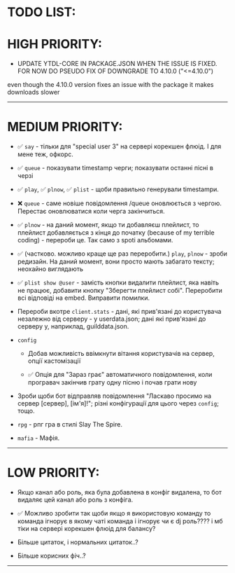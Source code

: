 # TODO LIST:

# HIGH PRIORITY:

+ UPDATE YTDL-CORE IN PACKAGE.JSON WHEN THE ISSUE IS FIXED. FOR NOW DO PSEUDO FIX OF DOWNGRADE TO 4.10.0 ("<=4.10.0")

even though the 4.10.0 version fixes an issue with the package it makes downloads slower

----------------------------------

# MEDIUM PRIORITY:

+ ✅ `say` - тільки для "special user 3" на сервері корекшен флюід. І для мене теж, офкорс.

+ ✅ `queue` - показувати timestamp черги; показувати останні пісні в черзі 

+ ✅ `play`, ✅ `plnow`, ✅ `plist` - щоби правильно генерували timestampи.

+ ❌ `queue` - саме новіше повідомлення /queue оновлюється з чергою. Перестає оновлюватися коли черга закінчиться.

+ ✅ `plnow` - на даний момент, якщо ти добавляєш плейлист, то плейлист добавляється з кінця до початку (because of my terrible coding) - перероби це. Так само з spoti альбомами.

+ ✅ (частково. можливо краще ще раз переробити.) `play`, `plnow` - зроби редизайн. На даний момент, вони просто мають забагато тексту; неохайно виглядають

+ ✅ `plist show @user` - замість кнопки видалити плейлист, яка навіть не працює, добавити кнопку "Зберегти плейлист собі". Переробити всі відповіді на embed. Виправити помилки.

+ Перероби вкотре `client.stats` - дані, які прив'язані до користувача незалежно від серверу - у userdata.json; дані які прив'язані до серверу у, наприклад, guilddata.json.

+ `config` 

    + Добав можливість ввімкнути вітання користувачів на сервер, опції кастомізації

    + ✅ Опція для "Зараз грає" автоматичного повідомлення, коли програвач закінчив грату одну пісню і почав грати нову

+ Зроби щоби бот відправляв повідомлення "Ласкаво просимо на сервер [сервер], [ім'я]!"; різні конфігурації для цього через `config`; тощо.

+ `rpg` - рпг гра в стилі Slay The Spire.

+ `mafia` - Мафія.

----------------------------------

# LOW PRIORITY:

+ Якщо канал або роль, яка була добавлена в конфіг видалена, то бот видаляє цей канал або роль з конфіга.

+ ✅ Можливо зробити так щоби якщо я використовую команду то команда ігнорує в якому чаті команда і ігнорує чи є dj роль???? і мб тіки на сервері корекшен флюід для балансу?

+ Більше цитаток, і нормальних цитаток..?

+ Більше корисних фіч..?

-----------------------------------